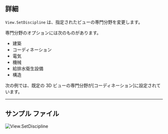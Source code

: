 ## 詳細
`View.SetDiscipline` は、指定されたビューの専門分野を変更します。

専門分野のオプションには次のものがあります。
- 建築
- コーディネーション
- 電気
- 機械
- 給排水衛生設備
- 構造

次の例では、既定の 3D ビューの専門分野が[コーディネーション]に設定されています。
___
## サンプル ファイル

![View.SetDiscipline](./Revit.Elements.Views.View.SetDiscipline_img.jpg)

